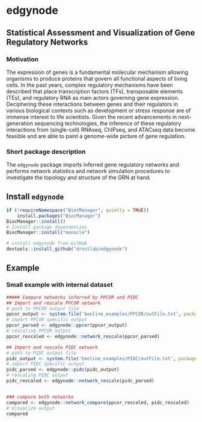 # edgynode
## Statistical Assessment and Visualization of Gene Regulatory Networks

### Motivation

The expression of genes is a fundamental molecular mechanism allowing organisms to produce proteins that govern all functional aspects of living cells. In the past years, complex regulatory mechanisms have been described that place transcription factors (TFs), transposable elements (TEs), and regulatory RNA as main actors governing gene expression. Deciphering these interactions between genes and their regulators in various biological contexts such as development or stress response are of immense interest to life scientists. Given the recent advancements in next- generation sequencing technologies, the inference of these regulatory interactions from (single-cell) RNAseq, ChIPseq, and ATACseq data become feasible and are able to paint a genome-wide picture of gene regulation.

### Short package description

The `edgynode` package imports inferred gene regulatory networks and performs network statistics and network simulation procedures to investigate the topology and structure of the GRN at hand.

## Install `edgynode`

```r
if (!requireNamespace("BiocManager", quietly = TRUE))
    install.packages("BiocManager")
BiocManager::install()
# Install package dependencies
BiocManager::install("monocle")

# install edgynode from GitHub
devtools::install_github("drostlab/edgynode")
```

## Example

### Small example with internal dataset
```r
##### Compare networks inferred by PPCOR and PIDC
## Import and rescale PPCOR network
# path to PPCOR output file
ppcor_output <- system.file('beeline_examples/PPCOR/outFile.txt', package = 'edgynode')
# import PPCOR specific output
ppcor_parsed <- edgynode::ppcor(ppcor_output)
# rescaling PPCOR output
ppcor_rescaled <- edgynode::network_rescale(ppcor_parsed)

## Import and rescale PIDC network
# path to PIDC output file
pidc_output <- system.file('beeline_examples/PIDC/outFile.txt', package = 'edgynode')
# import PIDC specific output
pidc_parsed <- edgynode::pidc(pidc_output)
# rescaling PIDC output
pidc_rescaled <- edgynode::network_rescale(pidc_parsed)


### compare both networks
compared <- edgynode::network_compare(ppcor_rescaled, pidc_rescaled)
# Visualize output
compared
```